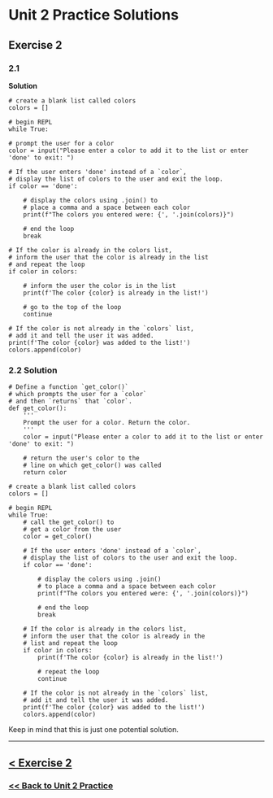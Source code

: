 # Unit 2 Practice Solutions

## **Exercise 2**

### **2.1**

**Solution**

    # create a blank list called colors
    colors = []

    # begin REPL
    while True:

    # prompt the user for a color
    color = input("Please enter a color to add it to the list or enter 'done' to exit: ")

    # If the user enters 'done' instead of a `color`, 
    # display the list of colors to the user and exit the loop.
    if color == 'done':
        
        # display the colors using .join() to 
        # place a comma and a space between each color
        print(f"The colors you entered were: {', '.join(colors)}")

        # end the loop
        break

    # If the color is already in the colors list, 
    # inform the user that the color is already in the list 
    # and repeat the loop
    if color in colors:

        # inform the user the color is in the list
        print(f'The color {color} is already in the list!')
        
        # go to the top of the loop
        continue

    # If the color is not already in the `colors` list,
    # add it and tell the user it was added.
    print(f'The color {color} was added to the list!')
    colors.append(color)

### **2.2 Solution**

    # Define a function `get_color()` 
    # which prompts the user for a `color` 
    # and then `returns` that `color`.
    def get_color():
        '''
        Prompt the user for a color. Return the color.
        '''
        color = input("Please enter a color to add it to the list or enter 'done' to exit: ")

        # return the user's color to the 
        # line on which get_color() was called
        return color

    # create a blank list called colors
    colors = []

    # begin REPL
    while True:
        # call the get_color() to 
        # get a color from the user
        color = get_color()

        # If the user enters 'done' instead of a `color`,
        # display the list of colors to the user and exit the loop.
        if color == 'done':
        
            # display the colors using .join() 
            # to place a comma and a space between each color
            print(f"The colors you entered were: {', '.join(colors)}")

            # end the loop
            break

        # If the color is already in the colors list, 
        # inform the user that the color is already in the 
        # list and repeat the loop
        if color in colors:
            print(f'The color {color} is already in the list!')
            
            # repeat the loop
            continue

        # If the color is not already in the `colors` list, 
        # add it and tell the user it was added.
        print(f'The color {color} was added to the list!')
        colors.append(color)



Keep in mind that this is just one potential solution.

---
## [< Exercise 2](../exercise_2.md)

### [<< Back to Unit 2 Practice](/practice/unit_2/)